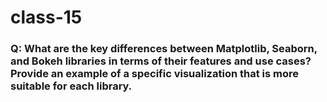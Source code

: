 # class-15

### Q: What are the key differences between Matplotlib, Seaborn, and Bokeh libraries in terms of their features and use cases? Provide an example of a specific visualization that is more suitable for each library.